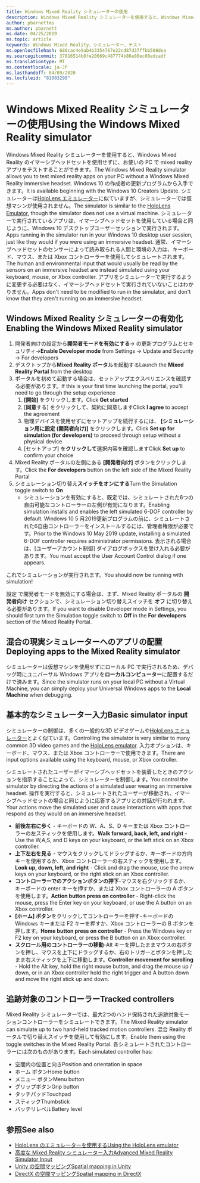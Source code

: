```yaml
---
title: Windows Mixed Reality シミュレーターの使用
description: Windows Mixed Reality シミュレーターを使用すると、Windows Mixed Reality のイマーシブヘッドセットを使用せずに、お使いの PC で mixed reality アプリをテストすることができます。
author: pbarnettms
ms.author: pbarnett
ms.date: 04/25/2019
ms.topic: article
keywords: Windows Mixed Reality、シミュレーター、テスト
ms.openlocfilehash: 686cac4e9ab4b3354767e22cd87d37ffbb508dea
ms.sourcegitcommit: 37816514b8fe20669c487774b86e80ec08edcadf
ms.translationtype: MT
ms.contentlocale: ja-JP
ms.lasthandoff: 04/09/2020
ms.locfileid: "81003298"
---
```

# <a name="using-the-windows-mixed-reality-simulator"></a><span data-ttu-id="05e75-104">Windows Mixed Reality シミュレーターの使用</span><span class="sxs-lookup"><span data-stu-id="05e75-104">Using the Windows Mixed Reality simulator</span></span>

<span data-ttu-id="05e75-105">Windows Mixed Reality シミュレーターを使用すると、Windows Mixed Reality のイマーシブヘッドセットを使用せずに、お使いの PC で mixed reality アプリをテストすることができます。</span><span class="sxs-lookup"><span data-stu-id="05e75-105">The Windows Mixed Reality simulator allows you to test mixed reality apps on your PC without a Windows Mixed Reality immersive headset.</span></span> <span data-ttu-id="05e75-106">Windows 10 の作成者の更新プログラムから入手できます。</span><span class="sxs-lookup"><span data-stu-id="05e75-106">It is available beginning with the Windows 10 Creators Update.</span></span> <span data-ttu-id="05e75-107">シミュレーターは[HoloLens エミュレーター](using-the-hololens-emulator.md)に似ていますが、シミュレーターでは仮想マシンが使用されません。</span><span class="sxs-lookup"><span data-stu-id="05e75-107">The simulator is similar to the [HoloLens Emulator](using-the-hololens-emulator.md), though the simulator does not use a virtual machine.</span></span> <span data-ttu-id="05e75-108">シミュレーターで実行されているアプリは、イマーシブヘッドセットを使用している場合と同じように、Windows 10 デスクトップユーザーセッションで実行されます。</span><span class="sxs-lookup"><span data-stu-id="05e75-108">Apps running in the simulator run in your Windows 10 desktop user session, just like they would if you were using an immersive headset.</span></span> <span data-ttu-id="05e75-109">通常、イマーシブヘッドセットのセンサーによって読み取られる人間と環境の入力は、キーボード、マウス、または Xbox コントローラーを使用してシミュレートされます。</span><span class="sxs-lookup"><span data-stu-id="05e75-109">The human and environmental input that would usually be read by the sensors on an immersive headset are instead simulated using your keyboard, mouse, or Xbox controller.</span></span> <span data-ttu-id="05e75-110">アプリをシミュレーターで実行するように変更する必要はなく、イマーシブヘッドセットで実行されていないことはわかりません。</span><span class="sxs-lookup"><span data-stu-id="05e75-110">Apps don't need to be modified to run in the simulator, and don't know that they aren't running on an immersive headset.</span></span>

## <a name="enabling-the-windows-mixed-reality-simulator"></a><span data-ttu-id="05e75-111">Windows Mixed Reality シミュレーターの有効化</span><span class="sxs-lookup"><span data-stu-id="05e75-111">Enabling the Windows Mixed Reality simulator</span></span>

1. <span data-ttu-id="05e75-112">開発者向けの設定から**開発者モードを有効にする**-> の更新プログラムとセキュリティ-></span><span class="sxs-lookup"><span data-stu-id="05e75-112">**Enable Developer mode** from Settings -> Update and Security -> For developers</span></span>
2. <span data-ttu-id="05e75-113">デスクトップから**Mixed Reality ポータル**を起動する</span><span class="sxs-lookup"><span data-stu-id="05e75-113">Launch the **Mixed Reality Portal** from the desktop</span></span>
3. <span data-ttu-id="05e75-114">ポータルを初めて起動する場合は、セットアップエクスペリエンスを確認する必要があります。</span><span class="sxs-lookup"><span data-stu-id="05e75-114">If this is your first time launching the portal, you'll need to go through the setup experience</span></span>
   1. <span data-ttu-id="05e75-115">**[開始]** をクリックします。</span><span class="sxs-lookup"><span data-stu-id="05e75-115">Click **Get started**</span></span>
   2. <span data-ttu-id="05e75-116">[**同意**する] をクリックして、契約に同意します</span><span class="sxs-lookup"><span data-stu-id="05e75-116">Click **I agree** to accept the agreement</span></span>
   3. <span data-ttu-id="05e75-117">物理デバイスを使用せずにセットアップを続行するには、 **[シミュレーション用に設定 (開発者向け)]** をクリックします。</span><span class="sxs-lookup"><span data-stu-id="05e75-117">Click **Set up for simulation (for developers)** to proceed through setup without a physical device</span></span>
   4. <span data-ttu-id="05e75-118">[セットアップ] を**クリックして**選択内容を確認します</span><span class="sxs-lookup"><span data-stu-id="05e75-118">Click **Set up** to confirm your choice</span></span>
4. <span data-ttu-id="05e75-119">Mixed Reality ポータルの左側にある **[開発者向け]** ボタンをクリックします。</span><span class="sxs-lookup"><span data-stu-id="05e75-119">Click the **For developers** button on the left side of the Mixed Reality Portal</span></span>
5. <span data-ttu-id="05e75-120">シミュレーション切り替え**スイッチをオンにする**</span><span class="sxs-lookup"><span data-stu-id="05e75-120">Turn the Simulation toggle switch to **On**</span></span>
   * <span data-ttu-id="05e75-121">シミュレーションを有効にすると、既定では、シミュレートされた6つの自由可能なコントローラーの左側が有効になります。</span><span class="sxs-lookup"><span data-stu-id="05e75-121">Enabling simulation installs and enables the left simulated 6-DOF controller by default.</span></span>  <span data-ttu-id="05e75-122">Windows 10 5 月2019更新プログラムの前に、シミュレートされた6自由コントローラーをインストールするには、管理者権限が必要です。</span><span class="sxs-lookup"><span data-stu-id="05e75-122">Prior to the Windows 10 May 2019 update, installing a simulated 6-DOF controller requires administrator permissions.</span></span>  <span data-ttu-id="05e75-123">表示される場合は、[ユーザーアカウント制御] ダイアログボックスを受け入れる必要があります。</span><span class="sxs-lookup"><span data-stu-id="05e75-123">You must accept the User Account Control dialog if one appears.</span></span>

<span data-ttu-id="05e75-124">これでシミュレーションが実行されます。</span><span class="sxs-lookup"><span data-stu-id="05e75-124">You should now be running with simulation!</span></span>

<span data-ttu-id="05e75-125">設定 で開発者モードを無効にする場合は、まず、Mixed Reality ポータルの **開発者向け** セクションで、シミュレーション切り替えスイッチを **オフ** に切り替える必要があります。</span><span class="sxs-lookup"><span data-stu-id="05e75-125">If you want to disable Developer mode in Settings, you should first turn the Simulation toggle switch to **Off** in the **For developers** section of the Mixed Reality Portal.</span></span>

## <a name="deploying-apps-to-the-mixed-reality-simulator"></a><span data-ttu-id="05e75-126">混合の現実シミュレーターへのアプリの配置</span><span class="sxs-lookup"><span data-stu-id="05e75-126">Deploying apps to the Mixed Reality simulator</span></span>

<span data-ttu-id="05e75-127">シミュレーターは仮想マシンを使用せずにローカル PC で実行されるため、デバッグ時にユニバーサル Windows アプリを**ローカルコンピューター**に配置するだけで済みます。</span><span class="sxs-lookup"><span data-stu-id="05e75-127">Since the simulator runs on your local PC without a Virtual Machine, you can simply deploy your Universal Windows apps to the **Local Machine** when debugging.</span></span>

## <a name="basic-simulator-input"></a><span data-ttu-id="05e75-128">基本的なシミュレーター入力</span><span class="sxs-lookup"><span data-stu-id="05e75-128">Basic simulator input</span></span>

<span data-ttu-id="05e75-129">シミュレーターの制御は、多くの一般的な3D ビデオゲームや[HoloLens エミュレーター](using-the-hololens-emulator.md)とよく似ています。</span><span class="sxs-lookup"><span data-stu-id="05e75-129">Controlling the simulator is very similar to many common 3D video games and the [HoloLens emulator](using-the-hololens-emulator.md).</span></span> <span data-ttu-id="05e75-130">入力オプションは、キーボード、マウス、または Xbox コントローラーで使用できます。</span><span class="sxs-lookup"><span data-stu-id="05e75-130">There are input options available using the keyboard, mouse, or Xbox controller.</span></span>

<span data-ttu-id="05e75-131">シミュレートされたユーザーがイマーシブヘッドセットを装着したときのアクションを指示することによって、シミュレーターを制御します。</span><span class="sxs-lookup"><span data-stu-id="05e75-131">You control the simulator by directing the actions of a simulated user wearing an immersive headset.</span></span> <span data-ttu-id="05e75-132">操作を実行すると、シミュレートされたユーザーが移動され、イマーシブヘッドセットの場合と同じように応答するアプリとの対話が行われます。</span><span class="sxs-lookup"><span data-stu-id="05e75-132">Your actions move the simulated user and cause interactions with apps that respond as they would on an immersive headset.</span></span>
* <span data-ttu-id="05e75-133">**前後左右に歩く** - キーボードの W、A、S、D キーまたは Xbox コントローラーの左スティックを使用します。</span><span class="sxs-lookup"><span data-stu-id="05e75-133">**Walk forward, back, left, and right** - Use the W,A,S, and D keys on your keyboard, or the left stick on an Xbox controller.</span></span>
* <span data-ttu-id="05e75-134">**上下左右を見る** - マウスをクリックしてドラッグするか、キーボードの方向キーを使用するか、Xbox コントローラーの右スティックを使用します。</span><span class="sxs-lookup"><span data-stu-id="05e75-134">**Look up, down, left, and right** - Click and drag the mouse, use the arrow keys on your keyboard, or the right stick on an Xbox controller.</span></span>
* <span data-ttu-id="05e75-135">**コントローラーでのアクションボタンの押下**-マウスを右クリックするか、キーボードの enter キーを押すか、または Xbox コントローラーの A ボタンを使用します。</span><span class="sxs-lookup"><span data-stu-id="05e75-135">**Action button press on controller** - Right-click the mouse, press the Enter key on your keyboard, or use the A button on an Xbox controller.</span></span>
* <span data-ttu-id="05e75-136">**[ホーム] ボタン**をクリックしてコントローラーを押す-キーボードの Windows キーまたは F2 キーを押すか、Xbox コントローラーの B ボタンを押します。</span><span class="sxs-lookup"><span data-stu-id="05e75-136">**Home button press on controller** - Press the Windows key or F2 key on your keyboard, or press the B button on an Xbox controller.</span></span>
* <span data-ttu-id="05e75-137">**スクロール用のコントローラーの移動**-Alt キーを押したままマウスの右ボタンを押し、マウスを上下にドラッグするか、右のトリガーとボタンを押したまま右スティックを上下に移動します。</span><span class="sxs-lookup"><span data-stu-id="05e75-137">**Controller movement for scrolling** - Hold the Alt key, hold the right mouse button, and drag the mouse up / down, or in an Xbox controller hold the right trigger and A button down and move the right stick up and down.</span></span>

## <a name="tracked-controllers"></a><span data-ttu-id="05e75-138">追跡対象のコントローラー</span><span class="sxs-lookup"><span data-stu-id="05e75-138">Tracked controllers</span></span>

<span data-ttu-id="05e75-139">Mixed Reality シミュレーターでは、最大2つのハンド保持された追跡対象モーションコントローラーをシミュレートできます。</span><span class="sxs-lookup"><span data-stu-id="05e75-139">The Mixed Reality simulator can simulate up to two hand-held tracked motion controllers.</span></span> <span data-ttu-id="05e75-140">混合 Reality ポータルで切り替えスイッチを使用して有効にします。</span><span class="sxs-lookup"><span data-stu-id="05e75-140">Enable them using the toggle switches in the Mixed Reality Portal.</span></span> <span data-ttu-id="05e75-141">各シミュレートされたコントローラーには次のものがあります。</span><span class="sxs-lookup"><span data-stu-id="05e75-141">Each simulated controller has:</span></span>
* <span data-ttu-id="05e75-142">空間内の位置と向き</span><span class="sxs-lookup"><span data-stu-id="05e75-142">Position and orientation in space</span></span>
* <span data-ttu-id="05e75-143">ホーム ボタン</span><span class="sxs-lookup"><span data-stu-id="05e75-143">Home button</span></span>
* <span data-ttu-id="05e75-144">メニュー ボタン</span><span class="sxs-lookup"><span data-stu-id="05e75-144">Menu button</span></span>
* <span data-ttu-id="05e75-145">グリップボタン</span><span class="sxs-lookup"><span data-stu-id="05e75-145">Grip button</span></span>
* <span data-ttu-id="05e75-146">タッチパッド</span><span class="sxs-lookup"><span data-stu-id="05e75-146">Touchpad</span></span>
* <span data-ttu-id="05e75-147">スティック</span><span class="sxs-lookup"><span data-stu-id="05e75-147">Thumbstick</span></span>
* <span data-ttu-id="05e75-148">バッテリレベル</span><span class="sxs-lookup"><span data-stu-id="05e75-148">Battery level</span></span>

## <a name="see-also"></a><span data-ttu-id="05e75-149">参照</span><span class="sxs-lookup"><span data-stu-id="05e75-149">See also</span></span>
* [<span data-ttu-id="05e75-150">HoloLens のエミュレーターを使用する</span><span class="sxs-lookup"><span data-stu-id="05e75-150">Using the HoloLens emulator</span></span>](using-the-hololens-emulator.md)
* [<span data-ttu-id="05e75-151">高度な Mixed Reality シミュレーター入力</span><span class="sxs-lookup"><span data-stu-id="05e75-151">Advanced Mixed Reality Simulator Input</span></span>](advanced-hololens-emulator-and-mixed-reality-simulator-input.md)
* [<span data-ttu-id="05e75-152">Unity の空間マッピング</span><span class="sxs-lookup"><span data-stu-id="05e75-152">Spatial mapping in Unity</span></span>](spatial-mapping-in-unity.md)
* [<span data-ttu-id="05e75-153">DirectX の空間マッピング</span><span class="sxs-lookup"><span data-stu-id="05e75-153">Spatial mapping in DirectX</span></span>](spatial-mapping-in-directx.md)
